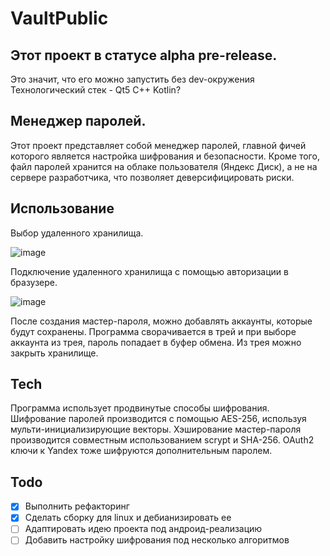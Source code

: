 # VaultPublic
## Этот проект в статусе alpha pre-release. 
Это значит, что его можно запустить без dev-окружения
Технологический стек -  Qt5 C++ Kotlin?
## Менеджер паролей.
Этот проект представляет собой менеджер паролей, главной фичей которого является настройка шифрования и безопасности. Кроме того, файл паролей хранится на облаке пользователя (Яндекс Диск), а не на сервере разработчика, что позволяет деверсифицировать риски.
## Использование
Выбор удаленного хранилища.

![image](https://github.com/Adiutant/VaultPublic/assets/17684112/c5b020bc-7dd5-4469-828b-a061a39c65be)

Подключение удаленного хранилища с помощью авторизации в бразузере.

![image](https://github.com/Adiutant/VaultPublic/assets/17684112/4ea250eb-9423-4939-81ca-4d78659891ff)

После создания мастер-пароля, можно добавлять аккаунты, которые будут сохранены.
Программа сворачивается в трей и при выборе аккаунта из трея, пароль попадает в буфер обмена. Из трея можно закрыть хранилище.
## Tech
Программа использует продвинутые способы шифрования. Шифрование паролей производится с помощью AES-256, используя мульти-инициализирующие векторы. Хэширование мастер-пароля производится совместным использованием scrypt и SHA-256.
OAuth2 ключи к Yandex тоже шифруются дополнительным паролем.
## Todo
- [x] Выполнить рефакторинг
- [x] Сделать сборку для linux и дебианизировать ее
- [ ] Адаптировать идею проекта под андроид-реализацию
- [ ] Добавить настройку шифрования под несколько алгоритмов
